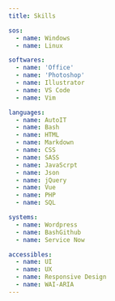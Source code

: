 ```yaml
---
title: Skills

sos:
  - name: Windows
  - name: Linux

softwares:
  - name: 'Office'
  - name: 'Photoshop'
  - name: Illustrator
  - name: VS Code
  - name: Vim

languages:
  - name: AutoIT
  - name: Bash
  - name: HTML
  - name: Markdown
  - name: CSS
  - name: SASS
  - name: JavaScrpt
  - name: Json
  - name: jQuery
  - name: Vue
  - name: PHP
  - name: SQL

systems:
  - name: Wordpress
  - name: BashGithub
  - name: Service Now

accessibles:
  - name: UI
  - name: UX
  - name: Responsive Design
  - name: WAI-ARIA
---
```

